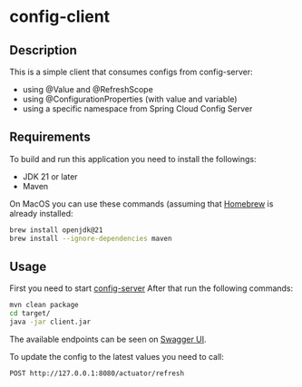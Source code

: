 # config-client

## Description

This is a simple client that consumes configs from config-server:

- using @Value and @RefreshScope
- using @ConfigurationProperties (with value and variable)
- using a specific namespace from Spring Cloud Config Server

## Requirements

To build and run this application you need to install the followings:

- JDK 21 or later
- Maven

On MacOS you can use these commands (assuming that [Homebrew](https://brew.sh/) is already installed:

```bash
brew install openjdk@21
brew install --ignore-dependencies maven
```

## Usage

First you need to start [config-server](https://github.com/octavian-h/config-server)
After that run the following commands:

```bash
mvn clean package
cd target/
java -jar client.jar
```

The available endpoints can be seen on [Swagger UI](http://127.0.0.1:8080/di-terms-of-use-management/api/swagger-ui/index.html).

To update the config to the latest values you need to call:

```http request
POST http://127.0.0.1:8080/actuator/refresh
```
